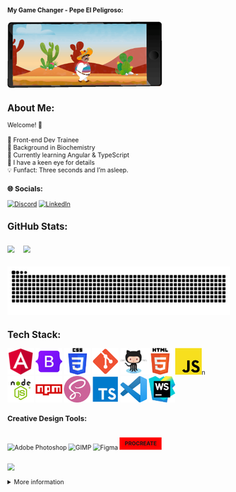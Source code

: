 #### My Game Changer - Pepe El Peligroso:
<p>
<img src="pepe-bg-phone.gif" width="350" height="150" alt="Animated Pepe from the Game El Pollo Loco">
</p>

## About Me:

<div style="padding: 5;">

Welcome! 🙌<br><br>🩷 Front-end Dev  Trainee<br>🧪 Background in Biochemistry<br>📌 Currently learning Angular & TypeScript<br>🔎 I have a keen eye for details<br>💡 Funfact: Three seconds and I’m asleep.

</div>

<div style="padding: 5;">

### 🌐 Socials:
[![Discord](https://img.shields.io/badge/Discord-%237289DA.svg?logo=discord&logoColor=white)](https://discord.gg/https://discord.gg/https://discord.com/channels/@me) [![LinkedIn](https://img.shields.io/badge/LinkedIn-%230077B5.svg?logo=linkedin&logoColor=white)](https://linkedin.com/in/https://www.linkedin.com/in/dr-michelle-puschkarow-605a7b17a/?originalSubdomain=de)

</div>


 ## GitHub Stats:
<div style="display: flex; align-items: center; gap: 20px;">

<div>

![](https://nirzak-streak-stats.vercel.app/?user=Michelle-bit-web&theme=dark&hide_border=false)

</div>

![](https://github-readme-stats.vercel.app/api/top-langs/?username=Michelle-bit-web&theme=dark&hide_border=false&include_all_commits=false&count_private=false&layout=compact)

</div>

 ![snake gif](https://github.com/Michelle-bit-web/Michelle-bit-web/blob/output/github-snake-dark.svg)

## Tech Stack:

<img src="icons/angular.png" width="60" height="60" alt="Angular"> <img src="icons/bootstrap.png" width="60" height="60" alt="Bootstrap"> <img src="icons/css.png" width="60" height="60" alt="CSS3"> <img src="icons/git.png" width="60" height="60" alt="Git"> <img src="icons/github.png" width="60" height="60" alt="GitHub"><img src="icons/html.png" width="60" height="60" alt="HTML5"> <img src="icons/javascript.png" width="60" height="60" alt="JavaScript">n<img src="icons/node_js.png" width="60" height="60" alt="NodeJS"> <img src="icons/npm.png" width="60" height="60" alt="NPM"> <img src="icons/sass.png" width="60" height="60" alt="SASS"> <img src="icons/typescript.png" width="60" height="60" alt="TypeScript"> <img src="icons/visual_studio_code.png" width="60" height="60" alt="VS Code"> <img src="icons/webstorm.png" width="60" height="60" alt="WebStorm">


### Creative Design Tools:

<br>
<div style="display: flex;">

![Adobe Photoshop](https://img.shields.io/badge/adobe%20photoshop-%2331A8FF.svg?style=for-the-badge&logo=adobe%20photoshop&logoColor=white) 
![GIMP](https://img.shields.io/badge/Gimp-657D8B?style=for-the-badge&logo=gimp&logoColor=FFFFFF) 
![Figma](https://img.shields.io/badge/figma-%23F24E1E.svg?style=for-the-badge&logo=figma&logoColor=white) 

<div style="display: flex; align-items: center; justify-content: center; background: red; width: 95px; height: 28px; font-size: 12px; font-weight: bold; margin-left: 4px; margin-right: 4px;"> PROCREATE </div>
</div>


![](https://media.giphy.com/media/Bzzb92NKwUOj0FjQOd/giphy.gif?cid=ecf05e47o0futxlt3d1zckckxvue1jpmnywyostawztvuinb&ep=v1_gifs_search&rid=giphy.gif&ct=g)

<details>
<summary>More information</summary>

#### 🔝 Top Contributed Repo
![](https://github-contributor-stats.vercel.app/api?username=Michelle-bit-web&limit=5&theme=dark&combine_all_yearly_contributions=true)

---
[![](https://visitcount.itsvg.in/api?id=Michelle-bit-web&icon=0&color=0)](https://visitcount.itsvg.in)

![](https://media.giphy.com/media/1m4ukmk9Lu90At2FGu/giphy.gif?cid=ecf05e475wotpig06ymjx7nkaqd7mawz8rdsax7hc4tdtdrg&ep=v1_gifs_search&rid=giphy.gif&ct=g)
<!-- Created with GPRM ( https://gprm.itsvg.in ) -->
</details>




